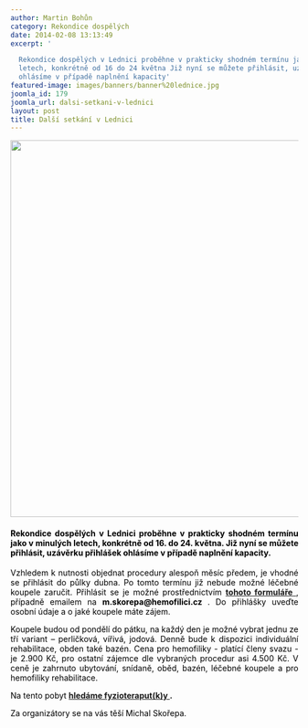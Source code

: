 ```yaml
---
author: Martin Bohůn
category: Rekondice dospělých
date: 2014-02-08 13:13:49
excerpt: '

  Rekondice dospělých v Lednici proběhne v prakticky shodném termínu jako v minulých
  letech, konkrétně od 16 do 24 května Již nyní se můžete přihlásit, uzávěrku přihlášek
  ohlásíme v případě naplnění kapacity'
featured-image: images/banners/banner%20lednice.jpg
joomla_id: 179
joomla_url: dalsi-setkani-v-lednici
layout: post
title: Další setkání v Lednici
---
```


<p style="text-align: center;">
 <img border="0" src="{{ site.baseurl }}/images/banners/banner%20lednice.jpg" style="vertical-align: middle;" width="660"/>
</p>
<h4 style="text-align: justify;">
 <span style="color: #000000;">
  Rekondice dospělých v Lednici proběhne v prakticky shodném termínu jako v minulých letech, konkrétně od 16. do 24. května. Již nyní se můžete přihlásit, uzávěrku přihlášek ohlásíme v případě naplnění kapacity.
 </span>
</h4>
<p style="text-align: justify;">
 <span style="text-align: justify; color: #000000;">
  Vzhledem k nutnosti objednat procedury alespoň měsíc předem, je vhodné se přihlásit do půlky dubna. Po tomto termínu již nebude možné léčebné koupele zaručit. Přihlásit se je možné prostřednictvím
  <a href="index.php/cs/?option=com_chronoforms&amp;chronoform=Deadline" target="_blank" title="Deadline">
   <strong>
    tohoto formuláře
   </strong>
  </a>
  , případně emailem na
  <strong>
   m.skorepa@hemofilici.cz
  </strong>
  . Do přihlášky uveďte osobní údaje a o jaké koupele máte zájem.
 </span>
</p>
<p style="text-align: justify;">
 <span style="color: #000000;">
  Koupele budou od pondělí do pátku, na každý den je možné vybrat jednu ze tří variant – perličková, vířivá, jodová. Denně bude k dispozici individuální rehabilitace, obden také bazén. Cena pro hemofiliky - platící členy svazu - je 2.900 Kč, pro ostatní zájemce dle vybraných procedur asi 4.500 Kč. V ceně je zahrnuto ubytování, snídaně, oběd, bazén, léčebné koupele a pro hemofiliky rehabilitace.
 </span>
</p>
<p style="text-align: justify;">
 <span style="color: #000000;">
  Na tento pobyt
 </span>
 <strong>
  <a href="index.php/cs/clanky/178-hledame-fyzioterapeut-k-y" title="Hledáme fyzioterapeut(k)y">
   hledáme fyzioteraput(k)y
  </a>
  .
 </strong>
</p>
<p style="text-align: justify;">
 <span style="color: #000000;">
  Za organizátory se na vás těší Michal Skořepa.
 </span>
</p>